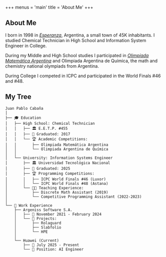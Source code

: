 +++
menus = 'main'
title = 'About Me' 
+++

## About Me 
I born in 1998 in [_Esperanza_](https://es.wikipedia.org/wiki/Esperanza_(Santa_Fe)), Argentina, a small town of 45K inhabitants. I studied Chemical Technician in High School and Information System Engineer in College.

During my Middle and High School studies I participated in [_Olimpíada Matemática Argentina_](https://www.oma.org.ar/) and Olimpiada Argentina de Química, the math and chemistry national olympiads from Argentina.

During College I competed in ICPC and participated in the World Finals #46 and #48.

## My Tree
```
Juan Pablo Cabaña
│
├── 🎓 Education
│   ├── High School: Chemical Technician
│   │   ├── 🏛️ E.E.T.P. #455
│   │   ├── 📅 Graduated: 2017
│   │   └── 🏆 Academic Competitions:
│   │       ├── Olimpiada Matemática Argentina
│   │       └── Olimpiada Argentina de Química
│   │
│   └── University: Information Systems Engineer
│       ├── 🏛️ Universidad Tecnológica Nacional 
│       ├── 📅 Graduated: 2025
│       ├── 🏆 Programming Competitions:
│       │   ├── ICPC World Finals #46 (Luxor)
│       │   └── ICPC World Finals #48 (Astana)
│       └── 👨‍🏫 Teaching Experience:
│           ├── Discrete Math Assistant (2019)
│           └── Competitive Programming Assistant (2022-2023)
│
└── 💼 Work Experience
    ├── Argeniss Software S.A.
    │   ├── 📅 November 2021 - February 2024
    │   └── 🎯 Projects:
    │       ├── Rolaguard
    │       ├── Slabfolio
    │       └── HPE
    │
    └── Huawei (Current)
        ├── 📅 July 2025 - Present
        └── 🎯 Position: AI Engineer
```
